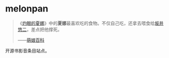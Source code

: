 # melonpan

> 《[灼眼的夏娜](https://mzh.moegirl.org.cn/灼眼的夏娜)》中的**夏娜**最喜欢吃的食物。不仅自己吃，还拿去喂食给[坂井悠二](https://mzh.moegirl.org.cn/坂井悠二)，差点把他撑死。
>
> ——[萌娘百科](https://mzh.moegirl.org.cn/)

开源书影音条目站点。
